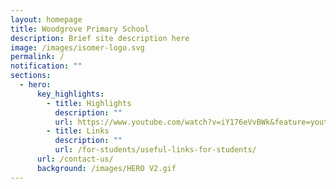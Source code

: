 ```yaml
---
layout: homepage
title: Woodgrove Primary School
description: Brief site description here
image: /images/isomer-logo.svg
permalink: /
notification: ""
sections:
  - hero:
      key_highlights:
        - title: Highlights
          description: ""
          url: https://www.youtube.com/watch?v=iY176eVvBWk&feature=youtu.be
        - title: Links
          description: ""
          url: /for-students/useful-links-for-students/
      url: /contact-us/
      background: /images/HERO V2.gif
---
```

